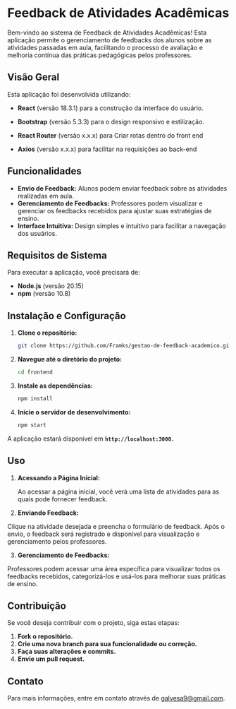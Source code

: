 # Feedback de Atividades Acadêmicas

Bem-vindo ao sistema de Feedback de Atividades Acadêmicas! Esta aplicação permite o gerenciamento de feedbacks dos alunos sobre as atividades passadas em aula, facilitando o processo de avaliação e melhoria contínua das práticas pedagógicas pelos professores.

## Visão Geral

Esta aplicação foi desenvolvida utilizando:
- **React** (versão 18.3.1) para a construção da interface do usuário.
- **Bootstrap** (versão 5.3.3) para o design responsivo e estilização.

- **React Router** (versão x.x.x) para Criar rotas dentro do front end

- **Axios** (versão x.x.x) para facilitar na requisições ao back-end

## Funcionalidades

- **Envio de Feedback:** Alunos podem enviar feedback sobre as atividades realizadas em aula.
- **Gerenciamento de Feedbacks:** Professores podem visualizar e gerenciar os feedbacks recebidos para ajustar suas estratégias de ensino.
- **Interface Intuitiva:** Design simples e intuitivo para facilitar a navegação dos usuários.

## Requisitos de Sistema

Para executar a aplicação, você precisará de:
- **Node.js** (versão 20.15)
- **npm** (versão 10.8) 

## Instalação e Configuração

1. **Clone o repositório:**
   ```bash
   git clone https://github.com/Framks/gestao-de-feedback-academico.git

2. **Navegue até o diretório do projeto:**
    ```bash
    cd frontend

3. **Instale as dependências:**

    ```bash
    npm install
4. **Inicie o servidor de desenvolvimento:**

    ```bash
    npm start

A aplicação estará disponível em **`http://localhost:3000.`**

## Uso
1. **Acessando a Página Inicial:**

    Ao acessar a página inicial, você verá uma lista de atividades para as quais pode fornecer feedback.

2. **Enviando Feedback:**

Clique na atividade desejada e preencha o formulário de feedback. Após o envio, o feedback será registrado e disponível para visualização e gerenciamento pelos professores.

3. **Gerenciamento de Feedbacks:**

Professores podem acessar uma área específica para visualizar todos os feedbacks recebidos, categorizá-los e usá-los para melhorar suas práticas de ensino.

## Contribuição

Se você deseja contribuir com o projeto, siga estas etapas:

1. **Fork o repositório.**
2. **Crie uma nova branch para sua funcionalidade ou correção.**
3. **Faça suas alterações e commits.**
4. **Envie um pull request.**

## Contato

Para mais informações, entre em contato através de galvesa9@gmail.com.